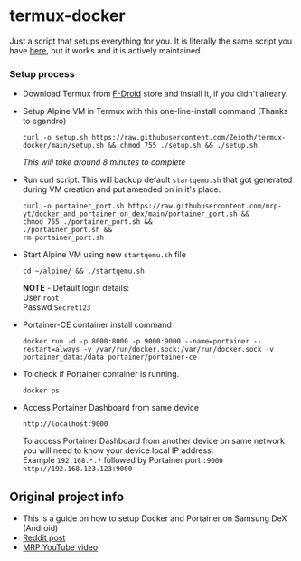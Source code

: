 # termux-docker
Just a script that setups everything for you. It is literally the same script you have [here](https://github.com/mrp-yt/docker_and_portainer_on_dex), but it works and it is actively maintained.

### Setup process

* Download Termux from [F-Droid](https://www.f-droid.org/) store and install it, if you didn't alreary.

* Setup Alpine VM in Termux with this one-line-install command (Thanks to egandro)
  ```
  curl -o setup.sh https://raw.githubusercontent.com/Zeioth/termux-docker/main/setup.sh && chmod 755 ./setup.sh && ./setup.sh
  ```
  *This will take around 8 minutes to complete*

* Run curl script. This will backup default `startqemu.sh` that got generated during VM creation and put amended on in it's place.
  ```
  curl -o portainer_port.sh https://raw.githubusercontent.com/mrp-yt/docker_and_portainer_on_dex/main/portainer_port.sh &&
  chmod 755 ./portainer_port.sh &&
  ./portainer_port.sh &&
  rm portainer_port.sh
  ```

* Start Alpine VM using new `startqemu.sh` file
  ```
  cd ~/alpine/ && ./startqemu.sh
  ```
  **NOTE** - Default login details:\
  User `root`\
  Passwd `Secret123`

* Portainer-CE container install command
  ```
  docker run -d -p 8000:8000 -p 9000:9000 --name=portainer --restart=always -v /var/run/docker.sock:/var/run/docker.sock -v portainer_data:/data portainer/portainer-ce
  ```

* To check if Portainer container is running.
  ```
  docker ps
  ```
* Access Portainer Dashboard from same device
  ```
  http://localhost:9000
  ```
  To access Portainer Dashboard from another device on same network you will need to know your device local IP address. \
  Example `192.168.*.*` followed by Portainer port `:9000`\
  `http://192.168.123.123:9000`
  
## Original project info

* This is a guide on how to setup Docker and Portainer on Samsung DeX (Android)
* [Reddit post](https://www.reddit.com/r/SamsungDex/comments/pegoti/run_docker_containers_on_samsung_dex_bonus/)
* [MRP YouTube video](https://youtu.be/IthUo9zVfmg)
